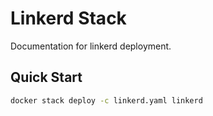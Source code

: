 # Linkerd Stack

Documentation for linkerd deployment.

## Quick Start

```bash
docker stack deploy -c linkerd.yaml linkerd
```
